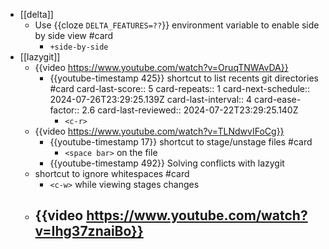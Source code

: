 - [[delta]]
	- Use {{cloze `DELTA_FEATURES=??`}} environment variable to enable side by side view #card
		- `+side-by-side`
- [[lazygit]]
	- {{video https://www.youtube.com/watch?v=OruqTNWAvDA}}
		- {{youtube-timestamp 425}} shortcut to list recents git directories #card
		  card-last-score:: 5
		  card-repeats:: 1
		  card-next-schedule:: 2024-07-26T23:29:25.139Z
		  card-last-interval:: 4
		  card-ease-factor:: 2.6
		  card-last-reviewed:: 2024-07-22T23:29:25.140Z
			- `<c-r>`
	- {{video https://www.youtube.com/watch?v=TLNdwvIFoCg}}
		- {{youtube-timestamp 17}} shortcut to stage/unstage files #card
			- `<space bar>` on the file
		- {{youtube-timestamp 492}} Solving conflicts with lazygit
	- shortcut to ignore whitespaces #card
		- `<c-w>` while viewing stages changes
	- {{video https://www.youtube.com/watch?v=Ihg37znaiBo}}
		-